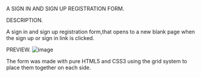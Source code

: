 A SIGN IN AND SIGN UP REGISTRATION FORM.


DESCRIPTION.

A sign in and sign up registration form,that opens to a new blank page when the sign up or sign in link is clicked.

PREVIEW.
 ![image](https://user-images.githubusercontent.com/110998653/200670909-eb1c1a85-073d-4daa-b0e6-b31ee9618543.png)


The form was made with pure HTML5 and CSS3 using the grid system to place them together on each side.
